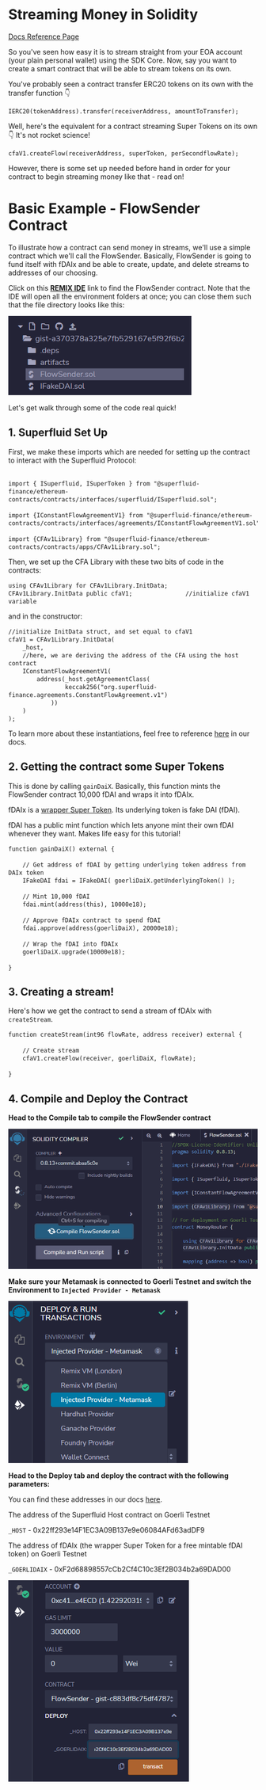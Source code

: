 # Streaming Money in Solidity

[Docs Reference Page](https://docs.superfluid.finance/superfluid/developers/solidity-examples/solidity-libraries/cfav1-library)

So you've seen how easy it is to stream straight from your EOA account (your plain personal wallet) using the SDK Core. Now, say you want to create a smart contract that will be able to stream tokens on its own. 

You've probably seen a contract transfer ERC20 tokens on its own with the transfer function 👇

```
IERC20(tokenAddress).transfer(receiverAddress, amountToTransfer);
```

Well, here's the equivalent for a contract streaming Super Tokens on its own 👇 It's not rocket science!

```
cfaV1.createFlow(receiverAddress, superToken, perSecondflowRate);
```

However, there is some set up needed before hand in order for your contract to begin streaming money like that - read on!

# Basic Example - FlowSender Contract

To illustrate how a contract can send money in streams, we'll use a simple contract which we'll call the FlowSender. Basically, FlowSender is going to fund itself with fDAIx and be able to create, update, and delete streams to addresses of our choosing.

Click on this [**REMIX IDE**](https://remix.ethereum.org/?#gist=c883df8c75df47870bc23c1a11d3e36a&version=soljson-v0.8.13+commit.abaa5c0e.js) link to find the FlowSender contract. Note that the IDE will open all the environment folders at once; you can close them such that the file directory looks like this:

![needed-directory](../assets/needed-directory.png)

Let's get walk through some of the code real quick!

## 1. Superfluid Set Up

First, we make these imports which are needed for setting up the contract to interact with the Superfluid Protocol:

```

import { ISuperfluid, ISuperToken } from "@superfluid-finance/ethereum-contracts/contracts/interfaces/superfluid/ISuperfluid.sol";

import {IConstantFlowAgreementV1} from "@superfluid-finance/ethereum-contracts/contracts/interfaces/agreements/IConstantFlowAgreementV1.sol";

import {CFAv1Library} from "@superfluid-finance/ethereum-contracts/contracts/apps/CFAv1Library.sol";

```

Then, we set up the CFA Library with these two bits of code in the contracts:

```
using CFAv1Library for CFAv1Library.InitData;
CFAv1Library.InitData public cfaV1;               //initialize cfaV1 variable
```
and in the constructor:
```
//initialize InitData struct, and set equal to cfaV1        
cfaV1 = CFAv1Library.InitData(
    _host,
    //here, we are deriving the address of the CFA using the host contract
    IConstantFlowAgreementV1(
        address(_host.getAgreementClass(
                keccak256("org.superfluid-finance.agreements.ConstantFlowAgreement.v1")
            ))
    )
);
```
To learn more about these instantiations, feel free to reference [here](https://docs.superfluid.finance/superfluid/developers/solidity-examples/solidity-libraries/cfav1-library#initializing-the-library) in our docs.

## 2. Getting the contract some Super Tokens

This is done by calling `gainDaiX`. Basically, this function mints the FlowSender contract 10,000 fDAI and wraps it into fDAIx.

fDAIx is a [wrapper Super Token](https://docs.superfluid.finance/superfluid/protocol-overview/in-depth-overview/super-tokens#wrapper). Its underlying token is fake DAI (fDAI).

fDAI has a public mint function which lets anyone mint their own fDAI whenever they want. Makes life easy for this tutorial!

```
function gainDaiX() external {

    // Get address of fDAI by getting underlying token address from DAIx token
    IFakeDAI fdai = IFakeDAI( goerliDaiX.getUnderlyingToken() );
    
    // Mint 10,000 fDAI
    fdai.mint(address(this), 10000e18);

    // Approve fDAIx contract to spend fDAI
    fdai.approve(address(goerliDaiX), 20000e18);

    // Wrap the fDAI into fDAIx
    goerliDaiX.upgrade(10000e18);

}
```

## 3. Creating a stream!

Here's how we get the contract to send a stream of fDAIx with `createStream`.

```
function createStream(int96 flowRate, address receiver) external {

    // Create stream
    cfaV1.createFlow(receiver, goerliDaiX, flowRate);

}
```

## 4. Compile and Deploy the Contract

**Head to the Compile tab to compile the FlowSender contract**

![compile](../assets/compile.png)

**Make sure your Metamask is connected to Goerli Testnet and switch the Environment to `Injected Provider - Metamask`**

![compile](../assets/environment.png)

**Head to the Deploy tab and deploy the contract with the following parameters:**

You can find these addresses in our docs [here](https://docs.superfluid.finance/superfluid/developers/networks#test-networks).

The address of the Superfluid Host contract on Goerli Testnet

`_HOST` - 0x22ff293e14F1EC3A09B137e9e06084AFd63adDF9

The address of fDAIx (the wrapper Super Token for a free mintable fDAI token) on Goerli Testnet

`_GOERLIDAIX` - 0xF2d68898557cCb2Cf4C10c3Ef2B034b2a69DAD00

![deploy](../assets/deploy.png)